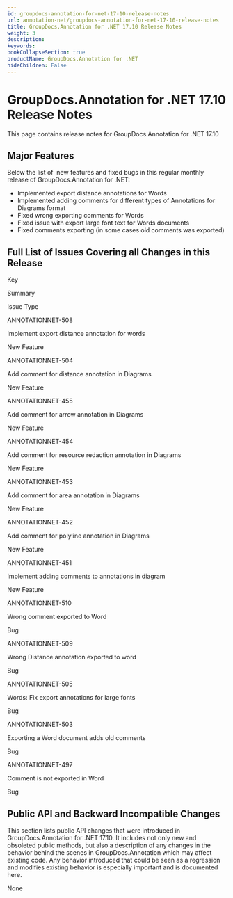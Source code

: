 ```yaml
---
id: groupdocs-annotation-for-net-17-10-release-notes
url: annotation-net/groupdocs-annotation-for-net-17-10-release-notes
title: GroupDocs.Annotation for .NET 17.10 Release Notes
weight: 3
description: 
keywords: 
bookCollapseSection: true
productName: GroupDocs.Annotation for .NET
hideChildren: False
---
```


# GroupDocs.Annotation for .NET 17.10 Release Notes

This page contains release notes for GroupDocs.Annotation for .NET 17.10

## Major Features

Below the list of  new features and fixed bugs in this regular monthly release of GroupDocs.Annotation for .NET:

*   Implemented export distance annotations for Words
*   Implemented adding comments for different types of Annotations for Diagrams format
*   Fixed wrong exporting comments for Words
*   Fixed issue with export large font text for Words documents
*   Fixed comments exporting (in some cases old comments was exported)

## Full List of Issues Covering all Changes in this Release

Key

Summary

Issue Type

ANNOTATIONNET-508

Implement export distance annotation for words

New Feature

ANNOTATIONNET-504

Add comment for distance annotation in Diagrams

New Feature

ANNOTATIONNET-455

Add comment for arrow annotation in Diagrams

New Feature

ANNOTATIONNET-454

Add comment for resource redaction annotation in Diagrams

New Feature

ANNOTATIONNET-453

Add comment for area annotation in Diagrams

New Feature

ANNOTATIONNET-452

Add comment for polyline annotation in Diagrams

New Feature

ANNOTATIONNET-451

Implement adding comments to annotations in diagram

New Feature

ANNOTATIONNET-510

Wrong comment exported to Word

Bug

ANNOTATIONNET-509

Wrong Distance annotation exported to word

Bug

ANNOTATIONNET-505

Words: Fix export annotations for large fonts

Bug

ANNOTATIONNET-503

Exporting a Word document adds old comments

Bug

ANNOTATIONNET-497

Comment is not exported in Word

Bug

## Public API and Backward Incompatible Changes

This section lists public API changes that were introduced in GroupDocs.Annotation for .NET 17.10. It includes not only new and obsoleted public methods, but also a description of any changes in the behavior behind the scenes in GroupDocs.Annotation which may affect existing code. Any behavior introduced that could be seen as a regression and modifies existing behavior is especially important and is documented here.

None
